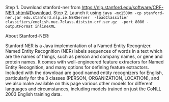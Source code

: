 Step 1. Download stanford-ner from https://nlp.stanford.edu/software/CRF-NER.shtml#Download.
Step 2. Launch it using `java -mx1500m -cp stanford-ner.jar edu.stanford.nlp.ie.NERServer  -loadClassifier classifiers/english.muc.7class.distsim.crf.ser.gz  -port 8080 -outputFormat inlineXML`

About Stanford-NER:

Stanford NER is a Java implementation of a Named Entity Recognizer. Named Entity Recognition (NER) labels sequences of words in a text which are the names of things, such as person and company names, or gene and protein names. It comes with well-engineered feature extractors for Named Entity Recognition, and many options for defining feature extractors. Included with the download are good named entity recognizers for English, particularly for the 3 classes (PERSON, ORGANIZATION, LOCATION), and we also make available on this page various other models for different languages and circumstances, including models trained on just the CoNLL 2003 English training data.
